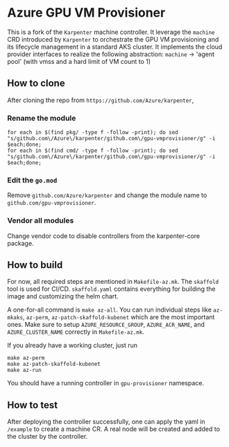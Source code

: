 # Azure GPU VM Provisioner
This is a fork of the `Karpenter` machine controller. It leverage the `machine` CRD introduced by `Karpenter` to orchestrate the GPU VM provisioning and its lifecycle management in a standard AKS cluster.
It implements the cloud provider interfaces to realize the following abstraction:
`machine` -> 'agent pool' (with vmss and a hard limit of VM count to 1)

## How to clone
After cloning the repo from `https://github.com/Azure/karpenter`,
### Rename the module
```
for each in $(find pkg/ -type f -follow -print); do sed "s/github.com\/Azure\/karpenter/github.com\/gpu-vmprovisioner/g" -i $each;done;
for each in $(find cmd/ -type f -follow -print); do sed "s/github.com\/Azure\/karpenter/github.com\/gpu-vmprovisioner/g" -i $each;done;
```
### Edit the `go.mod`
Remove `github.com/Azure/karpenter` and change the module name to `github.com/gpu-vmprovisioner`.

### Vendor all modules
Change vendor code to disable controllers from the karpenter-core package.

## How to build

For now, all required steps are mentioned in `Makefile-az.mk`. The `skaffold` tool is used for CI/CD. `skaffold.yaml` contains everything for building the image and customizing the helm chart.

A one-for-all command is `make az-all`. You can run individual steps like `az-mkaks`, `az-perm`, `az-patch-skaffold-kubenet` which are the most important ones. Make sure to setup `AZURE_RESOURCE_GROUP`, `AZURE_ACR_NAME`, and `AZURE_CLUSTER_NAME` correctly in `Makefile-az.mk`.

If you already have a working cluster, just run 
```
make az-perm
make az-patch-skaffold-kubenet
make az-run
```
You should have a running controller in `gpu-provisioner` namespace.

## How to test
After deploying the controller successfully, one can apply the yaml in `/example` to create a machine CR. A real node will be created and added to the cluster by the controller.
